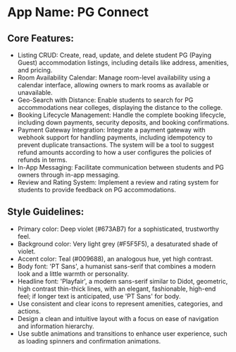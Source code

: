 # **App Name**: PG Connect

## Core Features:

- Listing CRUD: Create, read, update, and delete student PG (Paying Guest) accommodation listings, including details like address, amenities, and pricing.
- Room Availability Calendar: Manage room-level availability using a calendar interface, allowing owners to mark rooms as available or unavailable.
- Geo-Search with Distance: Enable students to search for PG accommodations near colleges, displaying the distance to the college.
- Booking Lifecycle Management: Handle the complete booking lifecycle, including down payments, security deposits, and booking confirmations.
- Payment Gateway Integration: Integrate a payment gateway with webhook support for handling payments, including idempotency to prevent duplicate transactions. The system will be a tool to suggest refund amounts according to how a user configures the policies of refunds in terms.
- In-App Messaging: Facilitate communication between students and PG owners through in-app messaging.
- Review and Rating System: Implement a review and rating system for students to provide feedback on PG accommodations.

## Style Guidelines:

- Primary color: Deep violet (#673AB7) for a sophisticated, trustworthy feel.
- Background color: Very light grey (#F5F5F5), a desaturated shade of violet.
- Accent color: Teal (#009688), an analogous hue, yet high contrast.
- Body font: 'PT Sans', a humanist sans-serif that combines a modern look and a little warmth or personality.
- Headline font: 'Playfair', a modern sans-serif similar to Didot, geometric, high contrast thin-thick lines, with an elegant, fashionable, high-end feel; if longer text is anticipated, use 'PT Sans' for body.
- Use consistent and clear icons to represent amenities, categories, and actions.
- Design a clean and intuitive layout with a focus on ease of navigation and information hierarchy.
- Use subtle animations and transitions to enhance user experience, such as loading spinners and confirmation animations.